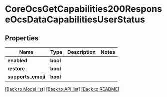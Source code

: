 # CoreOcsGetCapabilities200ResponseOcsDataCapabilitiesUserStatus

## Properties

Name | Type | Description | Notes
------------ | ------------- | ------------- | -------------
**enabled** | **bool** |  | 
**restore** | **bool** |  | 
**supports_emoji** | **bool** |  | 

[[Back to Model list]](../README.md#documentation-for-models) [[Back to API list]](../README.md#documentation-for-api-endpoints) [[Back to README]](../README.md)


